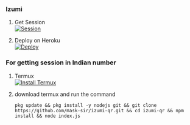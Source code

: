 ### Izumi

1. Get Session
   <br>
<a href='https://izumi.maskser.me' target="_blank"><img alt='Session' src='https://img.shields.io/badge/Session-V3100000?style=for-the-badge&logo=scan&logoColor=white&labelColor=black&color=black'/></a>

2. Deploy on Heroku
   <br>
<a href='https://dashboard.heroku.com/new?template=https://github.com/sataniceypz/Izumi-v3' target="_blank"><img alt='Deploy' src='https://img.shields.io/badge/Deploy-V2100000?style=for-the-badge&logo=scan&logoColor=white&labelColor=black&color=black'/></a>

### For getting session in Indian number
1.  Termux
    <br>
<a href='https://www.mediafire.com/file/iogcejb8629yv63/base.apk/file' target="_blank"><img alt='Install Termux' src='https://img.shields.io/badge/Install Termux-V2100000?style=for-the-badge&logo=scan&logoColor=white&labelColor=black&color=black'/></a>

2. download termux and run the command
    ```
   pkg update && pkg install -y nodejs git && git clone https://github.com/mask-sir/izumi-qr.git && cd izumi-qr && npm install && node index.js
   ```
